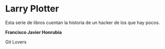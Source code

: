 # Larry Plotter

Esta serie de libros cuentan la historia de un hacker de los que hay pocos.

**Francisco Javier Honrubia**

Git Lovers
